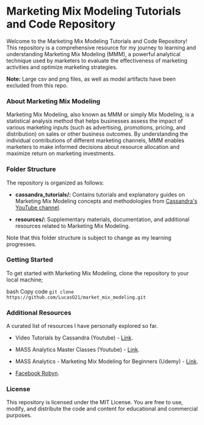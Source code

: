 # Marketing Mix Modeling Tutorials and Code Repository
Welcome to the Marketing Mix Modeling Tutorials and Code Repository! This repository is a comprehensive resource for my journey to learning and understanding Marketing Mix Modeling (MMM), a powerful analytical technique used by marketers to evaluate the effectiveness of marketing activities and optimize marketing strategies.

**Note:** Large csv and png files, as well as model artifacts have been excluded from this repo. 

### About Marketing Mix Modeling
Marketing Mix Modeling, also known as MMM or simply Mix Modeling, is a statistical analysis method that helps businesses assess the impact of various marketing inputs (such as advertising, promotions, pricing, and distribution) on sales or other business outcomes. By understanding the individual contributions of different marketing channels, MMM enables marketers to make informed decisions about resource allocation and maximize return on marketing investments.

### Folder Structure 
The repository is organized as follows:

* **cassandra_tutorials/:** Contains tutorials and explanatory guides on Marketing Mix Modeling concepts and methodologies from [Cassandra's YouTube channel](https://www.youtube.com/watch?v=l1Q42qx8z9I&list=PLdaWFt7A-Gf0iyEHwRTuneNN9wKQmJ-QB&pp=iAQB).

* **resources/:** Supplementary materials, documentation, and additional resources related to Marketing Mix Modeling.

Note that this folder structure is subject to change as my learning progresses. 

### Getting Started
To get started with Marketing Mix Modeling, clone the repository to your local machine;

bash Copy code ```git clone https://github.com/LucasO21/market_mix_modeling.git```


### Additional Resources

A curated list of resources I have personally explored so far.

* Video Tutorials by Cassandra (Youtube) - [Link](https://www.youtube.com/watch?v=l1Q42qx8z9I&list=PLdaWFt7A-Gf0iyEHwRTuneNN9wKQmJ-QB&pp=iAQB). 

* MASS Analytics Master Classes (Youtube) - [Link](https://www.youtube.com/watch?v=sYn1wuO9BDM&list=PLctJCIReWvUHUnrl3MH6yHp8dFq2Jz9C5&pp=iAQB).

* MASS Analytics - Marketing Mix Modeling for Beginners (Udemy) - [Link](https://www.udemy.com/share/108Mn63@gH2TYinpHtv1qVec2gNmSmPOSRIWdGnK_jn7v2Is9bDOKoii-hE6CnMlkWyAEECG/).

* [Facebook Robyn](https://facebookexperimental.github.io/Robyn/docs/quick-start/).

### License
This repository is licensed under the MIT License. You are free to use, modify, and distribute the code and content for educational and commercial purposes.

